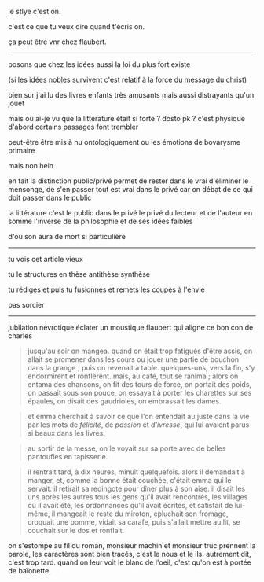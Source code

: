 le stlye c'est on.

c'est ce que tu veux dire quand t'écris on.

ça peut être vnr chez flaubert.

---

posons que chez les idées aussi
la loi du plus fort existe

(si les idées nobles survivent c'est relatif à la force du message du christ)

bien sur j'ai lu des livres enfants très amusants
mais aussi distrayants qu'un jouet

mais où ai-je vu que la littérature était si forte ? dosto
pk ? c'est physique d'abord
certains passages font trembler

peut-être être mis à nu ontologiquement
ou les émotions de bovarysme primaire

mais non hein

en fait la distinction public/privé permet de rester dans le vrai
d'éliminer le mensonge, de s'en passer
tout est vrai dans le privé
car on débat de ce qui doit passer dans le public

la littérature c'est le public dans le privé
le privé du lecteur et de l'auteur
en somme l'inverse de la philosophie
et de ses idées faibles

d'où son aura de mort si particulière

---

tu vois cet article vieux

tu le structures en thèse antithèse synthèse

tu rédiges et puis tu fusionnes et remets les coupes à l'envie

pas sorcier

---

jubilation névrotique
éclater un moustique
flaubert qui aligne ce bon con de charles

> jusqu'au soir on mangea.
> quand on était trop fatigués d'être assis,
> on allait se promener dans les cours
> ou jouer une partie de bouchon dans la grange ; puis on revenait à table.
> quelques-uns, vers la fin, s'y endormirent et ronflèrent.
> mais, au café, tout se ranima ;
> alors on entama des chansons, 
> on fit des tours de force, on portait des poids,
> on passait sous son pouce,
> on essayait à porter les charettes sur ses épaules,
> on disait des gaudrioles, on embrassait les dames.

> et emma cherchait à savoir ce que l'on entendait au juste dans la vie
> par les mots de *félicité*, de *passion* et *d'ivresse*,
> qui lui avaient parus si beaux dans les livres.

> au sortir de la messe, on le voyait sur sa porte
> avec de belles pantoufles en tapisserie.

> il rentrait tard, à dix heures, minuit quelquefois.
> alors il demandait à manger, et, comme la bonne était couchée,
> c'était emma qui le servait.
> il retirait sa redingote pour dîner plus à son aise.
> il disait les uns après les autres tous les gens qu'il avait rencontrés,
> les villages où il avait été, les ordonnances qu'il avait écrites,
> et satisfait de lui-même, il mangeait le reste du miroton,
> épluchait son fromage, croquait une pomme, vidait sa carafe,
> puis s'allait mettre au lit, se couchait sur le dos et ronflait.

on s'estompe au fil du roman,
monsieur machin et monsieur truc prennent la parole,
les caractères sont bien tracés, c'est le nous et le ils.
autrement dit, c'est trop tard.
quand on leur voit le blanc de l'oeil,
c'est qu'on est à portée de baïonette.
